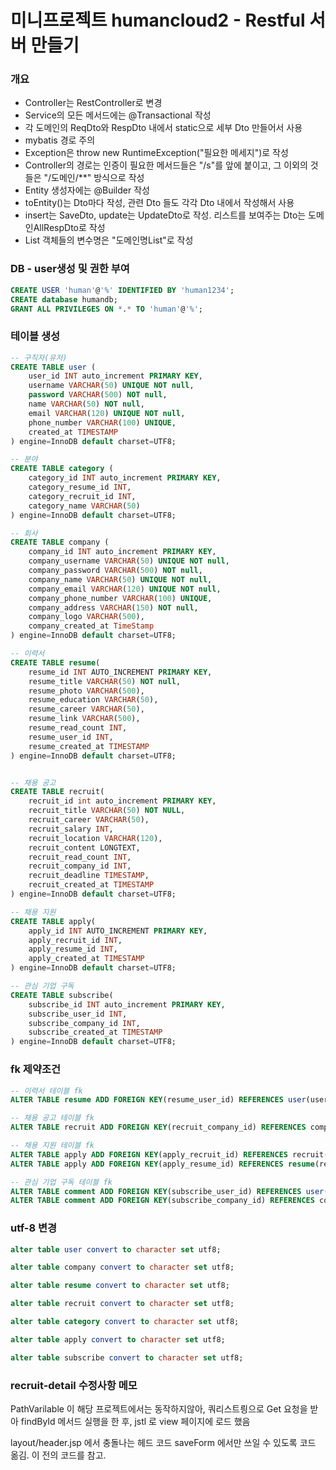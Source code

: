 # 미니프로젝트 humancloud2 - Restful 서버 만들기

### 개요

- Controller는 RestController로 변경
- Service의 모든 메서드에는 @Transactional 작성
- 각 도메인의 ReqDto와 RespDto 내에서 static으로 세부 Dto 만들어서 사용
- mybatis 경로 주의
- Exception은 throw new RuntimeException("필요한 메세지")로 작성
- Controller의 경로는 인증이 필요한 메서드들은 "/s"를 앞에 붙이고, 그 이외의 것들은 "/도메인/\*\*" 방식으로 작성
- Entity 생성자에는 @Builder 작성
- toEntity()는 Dto마다 작성, 관련 Dto 들도 각각 Dto 내에서 작성해서 사용
- insert는 SaveDto, update는 UpdateDto로 작성. 리스트를 보여주는 Dto는 도메인AllRespDto로 작성
- List 객체들의 변수명은 "도메인명List"로 작성

### DB - user생성 및 권한 부여

```sql
CREATE USER 'human'@'%' IDENTIFIED BY 'human1234';
CREATE database humandb;
GRANT ALL PRIVILEGES ON *.* TO 'human'@'%';
```

### 테이블 생성

```sql
-- 구직자(유저)
CREATE TABLE user (
	user_id INT auto_increment PRIMARY KEY,
	username VARCHAR(50) UNIQUE NOT null,
	password VARCHAR(500) NOT null,
	name VARCHAR(50) NOT null,
	email VARCHAR(120) UNIQUE NOT null,
	phone_number VARCHAR(100) UNIQUE,
	created_at TIMESTAMP
) engine=InnoDB default charset=UTF8;

-- 분야
CREATE TABLE category (
	category_id INT auto_increment PRIMARY KEY,
	category_resume_id INT,
	category_recruit_id INT,
	category_name VARCHAR(50)
) engine=InnoDB default charset=UTF8;

-- 회사
CREATE TABLE company (
	company_id INT auto_increment PRIMARY KEY,
	company_username VARCHAR(50) UNIQUE NOT null,
	company_password VARCHAR(500) NOT null,
	company_name VARCHAR(50) UNIQUE NOT null,
	company_email VARCHAR(120) UNIQUE NOT null,
	company_phone_number VARCHAR(100) UNIQUE,
	company_address VARCHAR(150) NOT null,
	company_logo VARCHAR(500),
	company_created_at TimeStamp
) engine=InnoDB default charset=UTF8;

-- 이력서
CREATE TABLE resume(
	resume_id INT AUTO_INCREMENT PRIMARY KEY,
	resume_title VARCHAR(50) NOT null,
	resume_photo VARCHAR(500),
	resume_education VARCHAR(50),
	resume_career VARCHAR(50),
	resume_link VARCHAR(500),
	resume_read_count INT,
	resume_user_id INT,
	resume_created_at TIMESTAMP
) engine=InnoDB default charset=UTF8;


-- 채용 공고
CREATE TABLE recruit(
	recruit_id int auto_increment PRIMARY KEY,
	recruit_title VARCHAR(50) NOT NULL,
	recruit_career VARCHAR(50),
	recruit_salary INT,
	recruit_location VARCHAR(120),
	recruit_content LONGTEXT,
	recruit_read_count INT,
	recruit_company_id INT,
	recruit_deadline TIMESTAMP,
	recruit_created_at TIMESTAMP
) engine=InnoDB default charset=UTF8;

-- 채용 지원
CREATE TABLE apply(
	apply_id INT AUTO_INCREMENT PRIMARY KEY,
	apply_recruit_id INT,
	apply_resume_id INT,
	apply_created_at TIMESTAMP
) engine=InnoDB default charset=UTF8;

-- 관심 기업 구독
CREATE TABLE subscribe(
	subscribe_id INT auto_increment PRIMARY KEY,
	subscribe_user_id INT,
	subscribe_company_id INT,
	subscribe_created_at TIMESTAMP
) engine=InnoDB default charset=UTF8;
```

### fk 제약조건

```sql
-- 이력서 테이블 fk
ALTER TABLE resume ADD FOREIGN KEY(resume_user_id) REFERENCES user(user_id);

-- 채용 공고 테이블 fk
ALTER TABLE recruit ADD FOREIGN KEY(recruit_company_id) REFERENCES company(company_id);

-- 채용 지원 테이블 fk
ALTER TABLE apply ADD FOREIGN KEY(apply_recruit_id) REFERENCES recruit(recruit_id);
ALTER TABLE apply ADD FOREIGN KEY(apply_resume_id) REFERENCES resume(resume_id);

-- 관심 기업 구독 테이블 fk
ALTER TABLE comment ADD FOREIGN KEY(subscribe_user_id) REFERENCES user(user_id);
ALTER TABLE comment ADD FOREIGN KEY(subscribe_company_id) REFERENCES company(company_id);

```

### utf-8 변경

```sql
alter table user convert to character set utf8;

alter table company convert to character set utf8;

alter table resume convert to character set utf8;

alter table recruit convert to character set utf8;

alter table category convert to character set utf8;

alter table apply convert to character set utf8;

alter table subscribe convert to character set utf8;
```


### recruit-detail 수정사항 메모

PathVarilable 이 해당 프로젝트에서는 동작하지않아, 쿼리스트릥으로
Get 요청을 받아 findById 메서드 실행을 한 후,
jstl 로 view 페이지에 로드 했음

layout/header.jsp 에서 충돌나는 헤드 코드 saveForm 에서만 쓰일 수 있도록 코드 옮김. 이 전의 코드를 참고.
